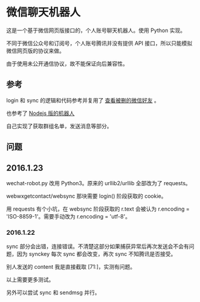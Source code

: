 # 微信聊天机器人

这是一个基于微信网页版接口的，个人账号聊天机器人。使用 Python 实现。

不同于微信公众号和订阅号，个人账号腾讯并没有提供 API 接口，所以只能模拟微信网页版的协议来做。

由于使用未公开通信协议，故不能保证向后兼容性。

## 参考

login 和 sync 的逻辑和代码参考并复用了 [查看被删的微信好友](https://github.com/0x5e/wechat-deleted-friends) 。

也参考了 [Nodejs 版的机器人](https://github.com/HalfdogStudio/wechat-user-bot)

自己实现了获取群组名单，发送消息等部分。

## 问题

## 2016.1.23

wechat-robot.py 改用 Python3。原来的 urllib2/urllib 全部改为了 requests。

webwxgetcontact/websync 那块需要 login() 阶段获取的 cookie。

用 requests 有个小坑，在 websync 阶段获取的 r.text 会被认为 r.encoding = 'ISO-8859-1'。需要手动改为 r.encoding = 'utf-8'。

### 2016.1.22

sync 部分会出错，连接错误。不清楚这部分如果捕获异常后再次发送会不会有问题，因为 synckey 每次 sync 都会改变，再次 sync 不知腾讯是否接受。

别人发送的 content 我是直接截取 [71:]，实测有问题。

以上需要更多测试。

另外可以尝试 sync 和 sendmsg 并行。
